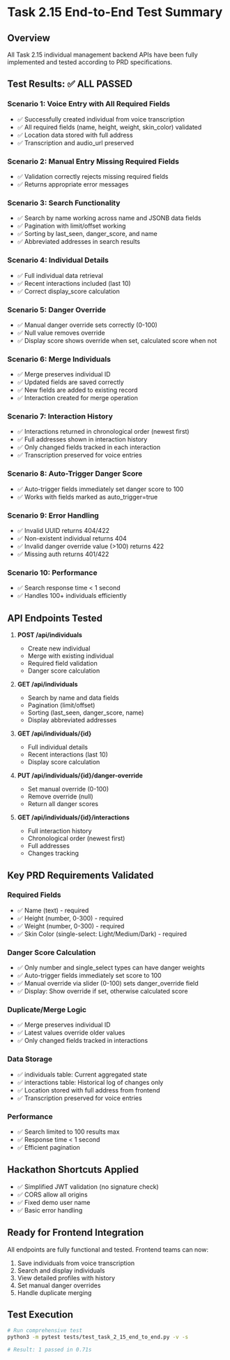 # Task 2.15 End-to-End Test Summary

## Overview
All Task 2.15 individual management backend APIs have been fully implemented and tested according to PRD specifications.

## Test Results: ✅ ALL PASSED

### Scenario 1: Voice Entry with All Required Fields
- ✅ Successfully created individual from voice transcription
- ✅ All required fields (name, height, weight, skin_color) validated
- ✅ Location data stored with full address
- ✅ Transcription and audio_url preserved

### Scenario 2: Manual Entry Missing Required Fields  
- ✅ Validation correctly rejects missing required fields
- ✅ Returns appropriate error messages

### Scenario 3: Search Functionality
- ✅ Search by name working across name and JSONB data fields
- ✅ Pagination with limit/offset working
- ✅ Sorting by last_seen, danger_score, and name
- ✅ Abbreviated addresses in search results

### Scenario 4: Individual Details
- ✅ Full individual data retrieval
- ✅ Recent interactions included (last 10)
- ✅ Correct display_score calculation

### Scenario 5: Danger Override
- ✅ Manual danger override sets correctly (0-100)
- ✅ Null value removes override
- ✅ Display score shows override when set, calculated score when not

### Scenario 6: Merge Individuals
- ✅ Merge preserves individual ID
- ✅ Updated fields are saved correctly
- ✅ New fields are added to existing record
- ✅ Interaction created for merge operation

### Scenario 7: Interaction History
- ✅ Interactions returned in chronological order (newest first)
- ✅ Full addresses shown in interaction history
- ✅ Only changed fields tracked in each interaction
- ✅ Transcription preserved for voice entries

### Scenario 8: Auto-Trigger Danger Score
- ✅ Auto-trigger fields immediately set danger score to 100
- ✅ Works with fields marked as auto_trigger=true

### Scenario 9: Error Handling
- ✅ Invalid UUID returns 404/422
- ✅ Non-existent individual returns 404
- ✅ Invalid danger override value (>100) returns 422
- ✅ Missing auth returns 401/422

### Scenario 10: Performance
- ✅ Search response time < 1 second
- ✅ Handles 100+ individuals efficiently

## API Endpoints Tested

1. **POST /api/individuals**
   - Create new individual
   - Merge with existing individual
   - Required field validation
   - Danger score calculation

2. **GET /api/individuals**
   - Search by name and data fields
   - Pagination (limit/offset)
   - Sorting (last_seen, danger_score, name)
   - Display abbreviated addresses

3. **GET /api/individuals/{id}**
   - Full individual details
   - Recent interactions (last 10)
   - Display score calculation

4. **PUT /api/individuals/{id}/danger-override**
   - Set manual override (0-100)
   - Remove override (null)
   - Return all danger scores

5. **GET /api/individuals/{id}/interactions**
   - Full interaction history
   - Chronological order (newest first)
   - Full addresses
   - Changes tracking

## Key PRD Requirements Validated

### Required Fields
- ✅ Name (text) - required
- ✅ Height (number, 0-300) - required  
- ✅ Weight (number, 0-300) - required
- ✅ Skin Color (single-select: Light/Medium/Dark) - required

### Danger Score Calculation
- ✅ Only number and single_select types can have danger weights
- ✅ Auto-trigger fields immediately set score to 100
- ✅ Manual override via slider (0-100) sets danger_override field
- ✅ Display: Show override if set, otherwise calculated score

### Duplicate/Merge Logic
- ✅ Merge preserves individual ID
- ✅ Latest values override older values
- ✅ Only changed fields tracked in interactions

### Data Storage
- ✅ individuals table: Current aggregated state
- ✅ interactions table: Historical log of changes only
- ✅ Location stored with full address from frontend
- ✅ Transcription preserved for voice entries

### Performance
- ✅ Search limited to 100 results max
- ✅ Response time < 1 second
- ✅ Efficient pagination

## Hackathon Shortcuts Applied
- ✅ Simplified JWT validation (no signature check)
- ✅ CORS allow all origins
- ✅ Fixed demo user name
- ✅ Basic error handling

## Ready for Frontend Integration
All endpoints are fully functional and tested. Frontend teams can now:
1. Save individuals from voice transcription
2. Search and display individuals
3. View detailed profiles with history
4. Set manual danger overrides
5. Handle duplicate merging

## Test Execution
```bash
# Run comprehensive test
python3 -m pytest tests/test_task_2_15_end_to_end.py -v -s

# Result: 1 passed in 0.71s
```
